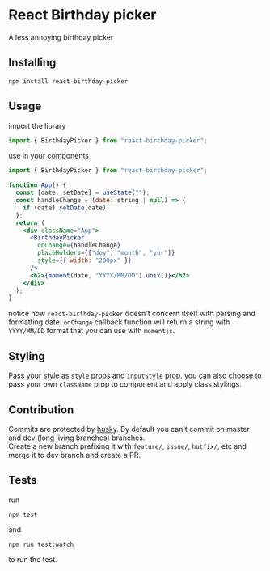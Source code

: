 # React Birthday picker

A less annoying birthday picker

## Installing

```
npm install react-birthday-picker
```

## Usage

import the library

```js
import { BirthdayPicker } from "react-birthday-picker";
```

use in your components

```jsx
import { BirthdayPicker } from "react-birthday-picker";

function App() {
  const [date, setDate] = useState("");
  const handleChange = (date: string | null) => {
    if (date) setDate(date);
  };
  return (
    <div className="App">
      <BirthdayPicker
        onChange={handleChange}
        placeHolders={["doy", "month", "yor"]}
        style={{ width: "200px" }}
      />
      <h2>{moment(date, "YYYY/MM/DD").unix()}</h2>
    </div>
  );
}
```

notice how `react-birthday-picker` doesn't concern itself with parsing and formatting date.
`onChange` callback function will return a string with `YYYY/MM/DD` format that you can use with `momentjs`.

## Styling

Pass your style as `style` props and `inputStyle` prop.
you can also choose to pass your own `className` prop to component and apply class stylings.

## Contribution

Commits are protected by [husky](https://typicode.github.io/husky/#/). By default you can't commit on master and dev (long living branches) branches.  
Create a new branch prefixing it with `feature/`, `issue/`, `hotfix/`, etc and merge it to dev branch and create a PR.

## Tests

run

```
npm test
```

and

```
npm run test:watch
```

to run the test.
